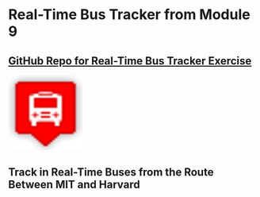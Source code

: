 # Real-Time Bus Tracker from Module 9
## <a href="https://github.com/rd1r0cc0/bustracker">GitHub Repo for Real-Time Bus Tracker Exercise</a>

<img width="150" height="150" src="./images/red.png">

## Track in Real-Time Buses from the Route Between MIT and Harvard

